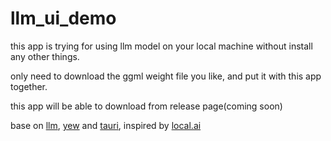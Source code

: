 # llm_ui_demo

this app is trying for using llm model on your local machine without install any other things.

only need to download the ggml weight file you like, and put it with this app together.

this app will be able to download from release page(coming soon)

base on [llm](https://github.com/rustformers/llm), [yew](https://yew.rs/) and [tauri](https://tauri.app/), inspired by [local.ai](https://github.com/louisgv/local.ai)
